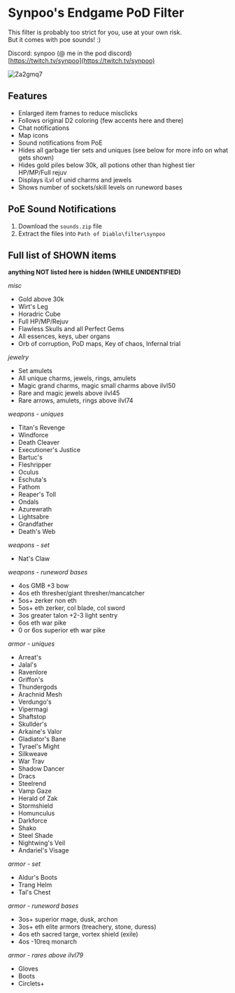 # Synpoo's Endgame PoD Filter

This filter is probably too strict for you, use at your own risk.  
But it comes with poe sounds! :)

Discord: synpoo (@ me in the pod discord)  
[https://twitch.tv/synpoo](https://twitch.tv/synpoo)

![Za2gmq7](https://github.com/synpoox/PoDFilter/assets/80501583/15cff77e-99ec-4612-8cee-4fc3c11b1f87)

## Features
- Enlarged item frames to reduce misclicks
- Follows original D2 coloring (few accents here and there)
- Chat notifications
- Map icons
- Sound notifications from PoE
- Hides all garbage tier sets and uniques (see below for more info on what gets shown)
- Hides gold piles below 30k, all potions other than highest tier HP/MP/Full rejuv
- Displays iLvl of unid charms and jewels
- Shows number of sockets/skill levels on runeword bases

## PoE Sound Notifications
1.  Download the `sounds.zip` file
2.  Extract the files into `Path of Diablo\filter\synpoo`

## Full list of SHOWN items
**anything NOT listed here is hidden (WHILE UNIDENTIFIED)**

*misc*
- Gold above 30k
- Wirt's Leg
- Horadric Cube
- Full HP/MP/Rejuv
- Flawless Skulls and all Perfect Gems
- All essences, keys, uber organs
- Orb of corruption, PoD maps, Key of chaos, Infernal trial  

*jewelry*
- Set amulets
- All unique charms, jewels, rings, amulets
- Magic grand charms, magic small charms above ilvl50
- Rare and magic jewels above ilvl45
- Rare arrows, amulets, rings above ilvl74  

*weapons - uniques*
- Titan's Revenge
- Windforce
- Death Cleaver
- Executioner's Justice
- Bartuc's
- Fleshripper
- Oculus
- Eschuta's
- Fathom
- Reaper's Toll
- Ondals
- Azurewrath
- Lightsabre
- Grandfather
- Death's Web  

*weapons - set*
- Nat's Claw  

*weapons - runeword bases*
- 4os GMB +3 bow
- 4os eth thresher/giant thresher/mancatcher
- 5os+ zerker non eth
- 5os+ eth zerker, col blade, col sword
- 3os greater talon +2-3 light sentry
- 6os eth war pike
- 0 or 6os superior eth war pike

*armor - uniques*
- Arreat's
- Jalal's
- Ravenlore
- Griffon's
- Thundergods
- Arachnid Mesh
- Verdungo's
- Vipermagi
- Shaftstop
- Skullder's
- Arkaine's Valor
- Gladiator's Bane
- Tyrael's Might
- Silkweave
- War Trav
- Shadow Dancer
- Dracs
- Steelrend
- Vamp Gaze
- Herald of Zak
- Stormshield
- Homunculus
- Darkforce
- Shako
- Steel Shade
- Nightwing's Veil
- Andariel's Visage

*armor - set*
- Aldur's Boots
- Trang Helm
- Tal's Chest

*armor - runeword bases*
- 3os+ superior mage, dusk, archon
- 3os+ eth elite armors (treachery, stone, duress)
- 4os eth sacred targe, vortex shield (exile)
- 4os -10req monarch

*armor - rares above ilvl79*
- Gloves
- Boots
- Circlets+
